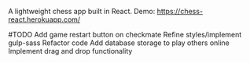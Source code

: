 A lightweight chess app built in React.
Demo: https://chess-react.herokuapp.com/

#TODO
Add game restart button on checkmate
Refine styles/implement gulp-sass
Refactor code
Add database storage to play others online
Implement drag and drop functionality
